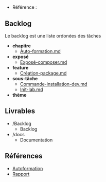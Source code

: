 #  

- Référence :   

 

## Backlog 

Le backlog est une liste ordonées des tâches 

- **chapitre** 
  - [Auto-formation.md](./Backlog/chapitre/Auto-formation.md) 
- **exposé** 
  - [Exposé-composer.md](./Backlog/exposé/Exposé-composer.md) 
- **feature** 
  - [Création-package.md](./Backlog/feature/Création-package.md) 
- **sous-tâche** 
  - [Commande-installation-dev.md](./Backlog/sous-tâche/Commande-installation-dev.md) 
  - [Init-lab.md](./Backlog/sous-tâche/Init-lab.md) 
- **thème** 
## Livrables 

 

- /Backlog 
  - Backlog 
- /docs 
  - Documentation 
## Références 

 

- [Autoformation](#) 
- [Rapport](https://labs-web.github.io/lab-starter/rapport.html) 


